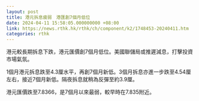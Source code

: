 ```yaml
---
layout: post
title: 港元拆息疲弱　港匯創7個月低位
date: 2024-04-11 15:58:05.000000000 +08:00
link: https://news.rthk.hk/rthk/ch/component/k2/1748453-20240411.htm
categories: rthk
---
```


港元較長期拆息下跌，港元匯價創7個月低位。美國聯儲局或推遲減息，打擊投資市場氣氛。

1個月港元拆息跌至4.3厘水平，再創7個月新低。3個月拆息亦進一步跌至4.54厘左右，接近7個月新低。隔夜拆息就稍為反彈至約3.9厘。

港元匯價跌至7.8366，是7個月以來最弱，較早時在7.835附近。
